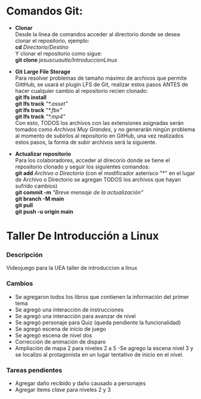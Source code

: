 # Comandos Git:
- **Clonar**  
Desde la línea de comandos acceder al directorio donde se desea clonar el repositorio, ejemplo:  
**cd** _Directorio/Destino_  
Y clonar el repositorio como sigue:  
**git clone** _jesuscuautle/IntroduccionLinux_  
  
  
- **Git Large File Storage**  
Para resolver problemas de tamaño máximo de archivos que permite GittHub, se usará el plugin LFS de Git, realizar estos pasos ANTES de hacer cualquier cambio al repositorio recien clonado:  
**git lfs install**  
**git lfs track** _"*.asset"_  
**git lfs track** _"*.fbx"_  
**git lfs track** _"*.mp4"_  
Con esto, TODOS los archivos con las extensiones asignadas serán tomados como _Archivos Muy Grandes_, y no generarán ningún problema al momento de subirlos al repositorio en GitHub, una vez realizados estos pasos, la forma de subir archivos será la siguiente.  
  
  
- **Actualizar repositorio**  
Para los colaboradores, acceder al direcorio donde se tiene el repositorio clonado y seguir los siguientes comandos:  
**git add** _Archivo o Directorio_ (con el modificador asterísco "*" en el lugar de Archivo o Directorio se agregan TODOS los archivos que hayan sufrido cambios)  
**git commit -m** _"Breve mensaje de la actualización"_  
**git branch -M main**  
**git pull**  
**git push -u origin main**  

# Taller De Introducción a Linux
### Descripción
Videojuego para la UEA taller de introduccion a linux  

### Cambios
- Se agregaron todos los libros que contienen la información del primer tema
- Se agregó una interacción de instrucciones
- Se agregó una interacción para avanzar de nivel
- Se agregó personaje para Quiz (queda pendiente la funcionalidad)
- Se agregó escena de inicio de juego
- Se agregó escena de nivel dos
- Corrección de animación de disparo
- Ampliación de mapa 2 para niveles 2 a 5
-Se agrego la escena nivel 3 y se localizo al protagonista en un lugar tentativo de inicio en el nivel.

### Tareas pendientes
- Agregar daño recibido y daño causado a personajes
- Agregar items _clave_ para niveles 2 y 3